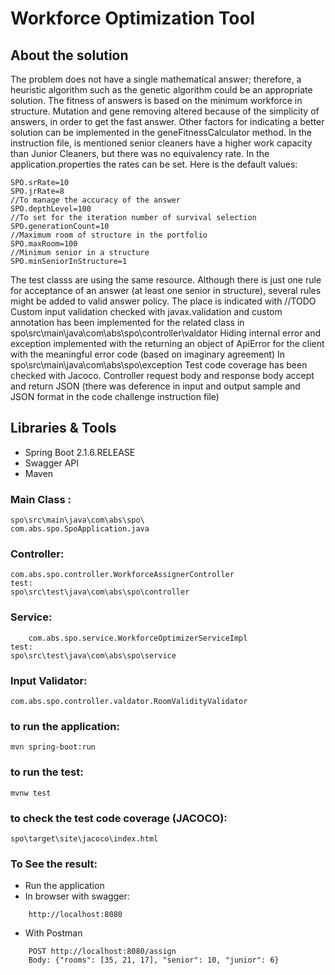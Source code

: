 # Workforce Optimization Tool
## About the solution
The problem does not have a single mathematical answer; therefore, a heuristic algorithm such as the genetic algorithm could be an appropriate solution. The fitness of answers is based on the minimum workforce in structure. Mutation and gene removing altered because of the simplicity of answers, in order to get the fast answer. Other factors for indicating a better solution can be implemented in the geneFitnessCalculator method.
In the instruction file, is mentioned senior cleaners have a higher work capacity than Junior Cleaners, but there was no equivalency rate. In the application.properties the rates can be set.  Here is the default values:
```
SPO.srRate=10
SPO.jrRate=8
//To manage the accuracy of the answer 
SPO.depthLevel=100
//To set for the iteration number of survival selection
SPO.generationCount=10
//Maximum room of structure in the portfolio
SPO.maxRoom=100
//Minimum senior in a structure 
SPO.minSeniorInStructure=1
```

The test classs are using the same resource.
Although there is just one rule for acceptance of an answer (at least one senior in structure), several rules might be added to valid answer policy. The place is indicated with //TODO 
Custom input validation checked with javax.validation and  custom annotation has been implemented  for the related class in  spo\src\main\java\com\abs\spo\controller\valdator
Hiding internal error and exception implemented with the returning an object of ApiError for the client with the meaningful error code (based on imaginary agreement)
In spo\src\main\java\com\abs\spo\exception
Test code coverage has been checked with Jacoco.
Controller request body and response body accept and return JSON (there was deference in input and output sample and JSON format in the code challenge instruction file)

## Libraries & Tools
-	Spring Boot 2.1.6.RELEASE
-	Swagger API
-	Maven


### Main Class :
```
spo\src\main\java\com\abs\spo\
com.abs.spo.SpoApplication.java
```
### Controller:
```
com.abs.spo.controller.WorkforceAssignerController
test:
spo\src\test\java\com\abs\spo\controller
```
### Service: 
```
	com.abs.spo.service.WorkforceOptimizerServiceImpl
test:
spo\src\test\java\com\abs\spo\service
```

### Input Validator:
```
com.abs.spo.controller.valdator.RoomValidityValidator
```
### to run the application:
```
mvn spring-boot:run
```
### to run the test:
```
mvnw test
```
### to check the test code coverage (JACOCO):
```
spo\target\site\jacoco\index.html 
```
### To See the result:

-	Run the application
-	In browser with swagger:
```
	http://localhost:8080
```
-	With Postman
```
	POST http://localhost:8080/assign
	Body: {"rooms": [35, 21, 17], "senior": 10, "junior": 6}
```


